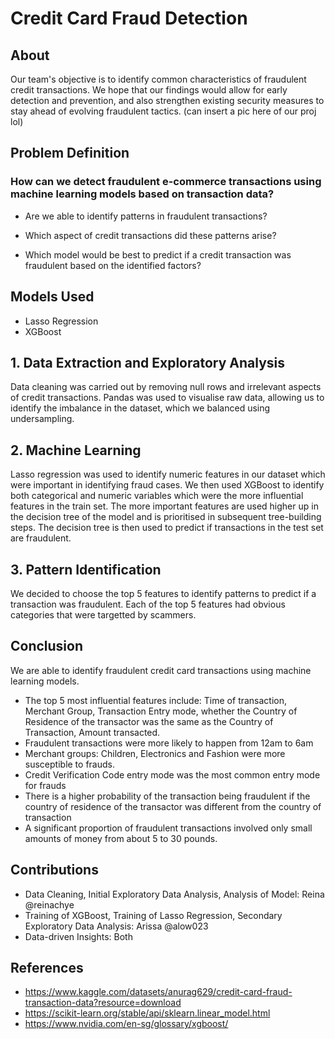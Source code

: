# Credit Card Fraud Detection

## About
Our team's objective is to identify common characteristics of fraudulent credit transactions. We hope that our findings would allow for early detection and prevention, and also strengthen existing security measures to stay ahead of evolving fraudulent tactics. 
(can insert a pic here of our proj lol)

## Problem Definition
### How can we detect fraudulent e-commerce transactions using machine learning models based on transaction data?
- Are we able to identify patterns in fraudulent transactions?

- Which aspect of credit transactions did these patterns arise?

- Which model would be best to predict if a credit transaction was fraudulent based on the identified factors?


## Models Used
- Lasso Regression
- XGBoost

## 1. Data Extraction and Exploratory Analysis
Data cleaning was carried out by removing null rows and irrelevant aspects of credit transactions. Pandas was used to visualise raw data, allowing us to identify the imbalance in the dataset, which we balanced using undersampling. 

## 2. Machine Learning 
Lasso regression was used to identify numeric features in our dataset which were important in identifying fraud cases. We then used XGBoost to identify both categorical and numeric variables which were the more influential features in the train set. The more important features are used higher up in the decision tree of the model and is prioritised in subsequent tree-building steps. The decision tree is then used to predict if transactions in the test set are fraudulent. 

## 3. Pattern Identification
We decided to choose the top 5 features to identify patterns to predict if a transaction was fraudulent. Each of the top 5 features had obvious categories that were targetted by scammers. 

## Conclusion
We are able to identify fraudulent credit card transactions using machine learning models. 
- The top 5 most influential features include: Time of transaction, Merchant Group, Transaction Entry mode, whether the Country of Residence of the transactor was the same as the Country of Transaction, Amount transacted.
- Fraudulent transactions were more likely to happen from 12am to 6am
- Merchant groups: Children, Electronics and Fashion were more susceptible to frauds.
- Credit Verification Code entry mode was the most common entry mode for frauds
- There is a higher probability of the transaction being fraudulent if the country of residence of the transactor was different from the country of transaction
- A significant proportion of fraudulent transactions involved only small amounts of money from about 5 to 30 pounds. 

## Contributions
- Data Cleaning, Initial Exploratory Data Analysis, Analysis of Model: Reina @reinachye
- Training of XGBoost, Training of Lasso Regression, Secondary Exploratory Data Analysis: Arissa @alow023
- Data-driven Insights: Both

## References
- https://www.kaggle.com/datasets/anurag629/credit-card-fraud-transaction-data?resource=download
- https://scikit-learn.org/stable/api/sklearn.linear_model.html
- https://www.nvidia.com/en-sg/glossary/xgboost/

  
